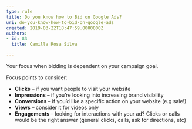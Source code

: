 ```yaml
---
type: rule
title: Do you know how to Bid on Google Ads?
uri: do-you-know-how-to-bid-on-google-ads
created: 2019-03-22T18:47:59.0000000Z
authors:
- id: 83
  title: Camilla Rosa Silva

---
```


Your focus when bidding is dependent on your campaign goal.

Focus points to consider:
 
- **Clicks**  – if you want people to visit your website
- **Impressions**  – if you’re looking into increasing brand visibility
- **Conversions**  – if you’d like a specific action on your website (e.g sale!)
- **Views**  – consider it for videos only
- **Engagements**  – looking for interactions with your ad? Clicks or calls would be the right answer (general clicks, calls, ask for directions, etc)
